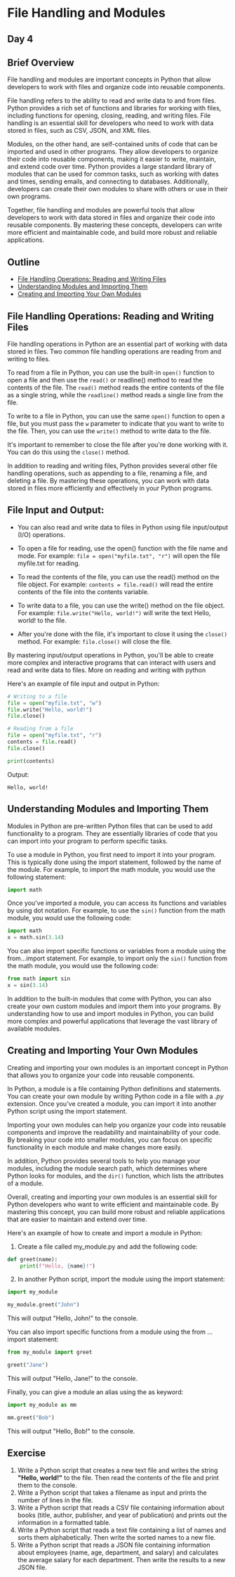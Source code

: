# File Handling and Modules

## Day 4


## Brief Overview

File handling and modules are important concepts in Python that allow developers to work with files and organize code into reusable components.

File handling refers to the ability to read and write data to and from files. Python provides a rich set of functions and libraries for working with files, including functions for opening, closing, reading, and writing files. File handling is an essential skill for developers who need to work with data stored in files, such as CSV, JSON, and XML files.

Modules, on the other hand, are self-contained units of code that can be imported and used in other programs. They allow developers to organize their code into reusable components, making it easier to write, maintain, and extend code over time. Python provides a large standard library of modules that can be used for common tasks, such as working with dates and times, sending emails, and connecting to databases. Additionally, developers can create their own modules to share with others or use in their own programs.

Together, file handling and modules are powerful tools that allow developers to work with data stored in files and organize their code into reusable components. By mastering these concepts, developers can write more efficient and maintainable code, and build more robust and reliable applications.

## Outline

* [File Handling Operations: Reading and Writing Files](https://github.com/LaughingRover/Python-Intro/blob/main/Day%204%3A%20File%20Handling%20and%20Modules.md#file-handling-operations-reading-and-writing-files)
* [Understanding Modules and Importing Them](https://github.com/LaughingRover/Python-Intro/blob/main/Day%204%3A%20File%20Handling%20and%20Modules.md#understanding-modules-and-importing-them)
* [Creating and Importing Your Own Modules](https://github.com/LaughingRover/Python-Intro/blob/main/Day%204%3A%20File%20Handling%20and%20Modules.md#creating-and-importing-your-own-modules)


## File Handling Operations: Reading and Writing Files

File handling operations in Python are an essential part of working with data
stored in files. Two common file handling operations are reading from and writing to files.

To read from a file in Python, you can use the built-in `open()` function to open a file and then use the `read()` or readline() method to read the contents of the file. The `read()` method reads the entire contents of the file as a single string, while the `readline()` method reads a single line from the file.


To write to a file in Python, you can use the same `open()` function to open a file, but you must pass the `w` parameter to indicate that you want to write to the file. Then, you can use the `write()` method to write data to the file.

It's important to remember to close the file after you're done working with it. You can do this using the `close()` method.

In addition to reading and writing files, Python provides several other file handling operations, such as appending to a file, renaming a file, and deleting a file. By mastering these operations, you can work with data stored in files more efficiently and effectively in your Python programs.

## File Input and Output:

* You can also read and write data to files in Python using file input/output (I/O) operations.
* To open a file for reading, use the open() function with the file name and
mode. For example: `file = open("myfile.txt", "r")` will open the file myfile.txt for reading.
* To read the contents of the file, you can use the read() method on the file
object. For example: `contents = file.read()` will read the entire contents of the file into the contents variable.
* To write data to a file, you can use the write() method on the file object. For example: `file.write("Hello, world!")` will write the text Hello, world! to the file.

* After you're done with the file, it's important to close it using the `close()` method. For example: `file.close()` will close the file.

By mastering input/output operations in Python, you'll be able to create more
complex and interactive programs that can interact with users and read and write data to files. More on reading and writing with python

Here's an example of file input and output in Python:

```python
# Writing to a file
file = open("myfile.txt", "w")
file.write("Hello, world!")
file.close()

# Reading from a file
file = open("myfile.txt", "r")
contents = file.read()
file.close()

print(contents)
```

Output:
```
Hello, world!
```


## Understanding Modules and Importing Them

Modules in Python are pre-written Python files that can be used to add functionality to a program. They are essentially libraries of code that you can import into your program to perform specific tasks.

To use a module in Python, you first need to import it into your program. This is typically done using the import statement, followed by the name of the module. For example, to import the math module, you would use the following statement:

```py
import math
```

Once you've imported a module, you can access its functions and variables by using dot notation. For example, to use the `sin()` function from the math module, you would use the following code:

```py
import math
x = math.sin(3.14)
```

You can also import specific functions or variables from a module using the from...import statement. For example, to import only the `sin()` function from the math module, you would use the following code:

```py
from math import sin
x = sin(3.14)
```

In addition to the built-in modules that come with Python, you can also create your own custom modules and import them into your programs. By understanding how to use and import modules in Python, you can build more complex and powerful applications that leverage the vast library of available modules.

## Creating and Importing Your Own Modules

Creating and importing your own modules is an important concept in Python that allows you to organize your code into reusable components.

In Python, a module is a file containing Python definitions and statements. You can create your own module by writing Python code in a file with a *.py* extension. Once you've created a module, you can import it into another Python script using the import statement.

Importing your own modules can help you organize your code into reusable components and improve the readability and maintainability of your code. By breaking your code into smaller modules, you can focus on specific functionality in each module and make changes more easily.

In addition, Python provides several tools to help you manage your modules, including the module search path, which determines where Python looks for modules, and the `dir()` function, which lists the attributes of a module.

Overall, creating and importing your own modules is an essential skill for Python developers who want to write efficient and maintainable code. By mastering this concept, you can build more robust and reliable applications that are easier to maintain and extend over time.

Here's an example of how to create and import a module in Python:

1. Create a file called my_module.py and add the following code:

```py
def greet(name):
    print(f"Hello, {name}!")
```

2. In another Python script, import the module using the import statement:

```py
import my_module

my_module.greet("John")
```

This will output "Hello, John!" to the console.

You can also import specific functions from a module using the from ... import statement:

```py
from my_module import greet

greet("Jane")
```

This will output "Hello, Jane!" to the console.

Finally, you can give a module an alias using the as keyword:

```py
import my_module as mm

mm.greet("Bob")
```

This will output "Hello, Bob!" to the console.

## Exercise

1. Write a Python script that creates a new text file and writes the string **"Hello, world!"** to the file. Then read the contents of the file and print them to the console.
2. Write a Python script that takes a filename as input and prints the number of lines in the file.
3. Write a Python script that reads a CSV file containing information about books (title, author, publisher, and year of publication) and prints out the information in a formatted table.
4. Write a Python script that reads a text file containing a list of names and sorts them alphabetically. Then write the sorted names to a new file.
5. Write a Python script that reads a JSON file containing information about employees (name, age, department, and salary) and calculates the average salary for each department. Then write the results to a new JSON file.
